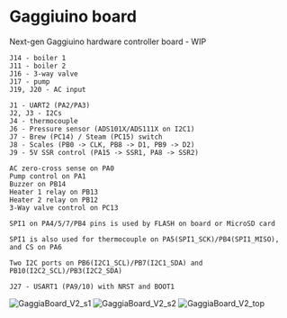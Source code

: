 # Gaggiuino board

Next-gen Gaggiuino hardware controller board - WIP
```
J14 - boiler 1
J11 - boiler 2
J16 - 3-way valve
J17 - pump
J19, J20 - AC input

J1 - UART2 (PA2/PA3)
J2, J3 - I2Cs
J4 - thermocouple
J6 - Pressure sensor (ADS101X/ADS111X on I2C1)
J7 - Brew (PC14) / Steam (PC15) switch
J8 - Scales (PB0 -> CLK, PB8 -> D1, PB9 -> D2)
J9 - 5V SSR control (PA15 -> SSR1, PA8 -> SSR2)

AC zero-cross sense on PA0
Pump control on PA1
Buzzer on PB14
Heater 1 relay on PB13
Heater 2 relay on PB12
3-Way valve control on PC13

SPI1 on PA4/5/7/PB4 pins is used by FLASH on board or MicroSD card

SPI1 is also used for thermocouple on PA5(SPI1_SCK)/PB4(SPI1_MISO), and CS on PA6

Two I2C ports on PB6(I2C1_SCL)/PB7(I2C1_SDA) and PB10(I2C2_SCL)/PB3(I2C2_SDA)

J27 - USART1 (PA9/10) with NRST and BOOT1
```
![GaggiaBoard_V2_s1](https://github.com/banoz/CoffeeHat/blob/main/Hardware/GaggiaBoard_V2/EAGLE/Exports/GaggiaBoard_V2_s1.png)
![GaggiaBoard_V2_s2](https://github.com/banoz/CoffeeHat/blob/main/Hardware/GaggiaBoard_V2/EAGLE/Exports/GaggiaBoard_V2_s2.png)
![GaggiaBoard_V2_top](https://github.com/banoz/CoffeeHat/blob/main/Hardware/GaggiaBoard_V2/EAGLE/Exports/GaggiaBoard_V2_top.png)
